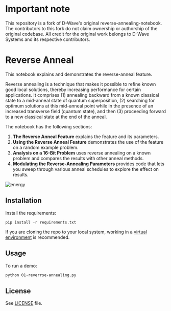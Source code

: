 
# Important note
This repository is a fork of D-Wave's original reverse-annealing-notebook. The contributors to this fork do not claim ownership or authorship of the original codebase. All credit for the original work belongs to D-Wave Systems and its respective contributors.

# Reverse Anneal

This notebook explains and demonstrates the reverse-anneal feature.

Reverse annealing is a technique that makes it possible to refine known good local
solutions, thereby increasing performance for certain applications. It comprises
(1) annealing backward from a known classical state to a mid-anneal state of
quantum superposition, (2) searching for optimum solutions at this mid-anneal
point while in the presence of an increased transverse field (quantum state), and
then (3) proceeding forward to a new classical state at the end of the anneal.

The notebook has the following sections:

1. **The Reverse Anneal Feature** explains the feature and its parameters.
2. **Using the Reverse Anneal Feature** demonstrates the use of the feature on a
   random example problem.
3. **Analysis on a 16-Bit Problem** uses reverse annealing on a known problem and
   compares the results with other anneal methods.
4. **Modulating the Reverse-Annealing Parameters** provides code that lets you
   sweep through various anneal schedules to explore the effect on results.

![energy](images/16q_energy.png)

## Installation

Install the requirements:

    pip install -r requirements.txt

If you are cloning the repo to your local system, working in a 
[virtual environment](https://docs.python.org/3/library/venv.html) is 
recommended.

## Usage

To run a demo:

```bash
python 01-reverrse-annealing.py
```

## License

See [LICENSE](LICENSE.md) file.
